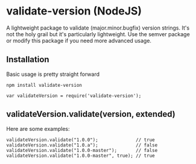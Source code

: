 # validate-version (NodeJS)

A lightweight package to validate (major.minor.bugfix) version strings. It's not
the holy grail but it's particularly lightweight. Use the semver package or
modify this package if you need more advanced usage.

## Installation

Basic usage is pretty straight forward

    npm install validate-version

    var validateVersion = require('validate-version');

## validateVersion.validate(version, extended)

Here are some examples:

    validateVersion.validate("1.0.0");              // true
    validateVersion.validate("1.0.a");              // false
    validateVersion.validate("1.0.0-master");       // false
    validateVersion.validate("1.0.0-master", true); // true
